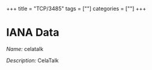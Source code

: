 +++
title = "TCP/3485"
tags = [""]
categories = [""]
+++

# IANA Data

_Name:_ celatalk

_Description:_ CelaTalk

